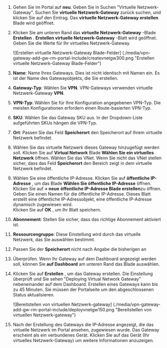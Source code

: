 1. Gehen Sie im Portal auf **neu**. Geben Sie in Suchen "Virtuelle Netzwerk-Gateway". Suchen Sie **virtuelle Netzwerk-Gateway** zurück suchen, und klicken Sie auf den Eintrag. Das **virtuelle Netzwerk-Gateway erstellen** Blade wird geöffnet.
2. Klicken Sie am unteren Rand das **virtuelle Netzwerk-Gateway** -Blade **Erstellen** . **Erstellen virtuelle Netzwerk-Gateway** -Blatt wird geöffnet. Geben Sie die Werte für Ihr virtuelles Netzwerk-Gateway.

    ![Erstellen virtuelle Netzwerk-Gateway Blade-Felder] (./media/vpn-gateway-add-gw-rm-portal-include/createvnetgw300.png "Erstellen virtuelle Netzwerk-Gateway Blade-Felder")

3. **Name**: Name Ihres Gateways. Dies ist nicht identisch mit Namen ein. Es ist der Name des Gatewayobjekts, die Sie erstellen.

4. **Gateway-Typ**: Wählen Sie **VPN**. VPN-Gateways verwenden virtuelle Netzwerk-Gateway **VPN**. 

5. **VPN-Typ**: Wählen Sie für Ihre Konfiguration angegebenen VPN-Typ. Die meisten Konfigurationen erfordern einen Route-basierten VPN-Typ.

6. **SKU**: Wählen Sie das Gateway SKU aus. In der Dropdown-Liste aufgeführten SKUs hängen die VPN-Typ.

7. **Ort**: Passen Sie das Feld **Speicherort** den Speicherort auf Ihrem virtuelle Netzwerk befindet.
 
8. Wählen Sie das virtuelle Netzwerk dieses Gateway hinzugefügt werden soll. Klicken Sie auf **Virtual Network** Blade **Wählen Sie ein virtuelles Netzwerk** öffnen. Wählen Sie das VNet. Wenn Sie nicht das VNet stellen sicher, dass das Feld **Speicherort** den Bereich zeigt in dem virtuelle Netzwerk befindet.

9. Wählen Sie eine öffentliche IP-Adresse. Klicken Sie auf **öffentliche IP-Adresse** , um das Blade **Wählen Sie öffentliche IP-Adresse** öffnen. Klicken Sie auf **+ neue** **öffentliche IP-Adresse Blade erstellen**zu öffnen. Geben Sie einen Namen für die öffentliche IP-Adresse. Dieses Blatt erstellt eine öffentliche IP-Adressobjekt, eine öffentliche IP-Adresse dynamisch zugewiesen wird.<br>Klicken Sie auf **OK** , um Ihr Blatt speichern.

10. **Abonnement**: Stellen Sie sicher, dass das richtige Abonnement aktiviert ist.

11. **Ressourcengruppe**: Diese Einstellung wird durch das virtuelle Netzwerk, das Sie auswählen bestimmt. 

12. Passen Sie der **Speicherort** nicht nach Angabe die bisherigen an

13. Überprüfen. Wenn Ihr Gateway auf dem Dashboard angezeigt werden soll, können Sie **auf Dashboard** am unteren Rand das Blade auswählen.

14. Klicken Sie auf **Erstellen** , um das Gateway erstellen. Die Einstellung überprüft und Sie sehen "Deploying Virtual Network Gateway" nebeneinander auf dem Dashboard. Erstellen eines Gateways kann bis zu 45 Minuten. Sie müssen der Portalseite um den abgeschlossenen Status aktualisieren.

    ![Bereitstellen von virtuellen Netzwerk-gateway] (./media/vpn-gateway-add-gw-rm-portal-include/deployvnetgw150.png "Bereitstellen von virtuellen Netzwerk-gateway")

11. Nach der Erstellung des Gateways die IP-Adresse angezeigt, die das virtuelle Netzwerk im Portal ansehen, zugewiesen wurde. Das Gateway erscheint als ein verbundenes Gerät. Klicken Sie auf das Gerät (Ihr virtuelles Netzwerk-Gateway) um weitere Informationen anzuzeigen.



